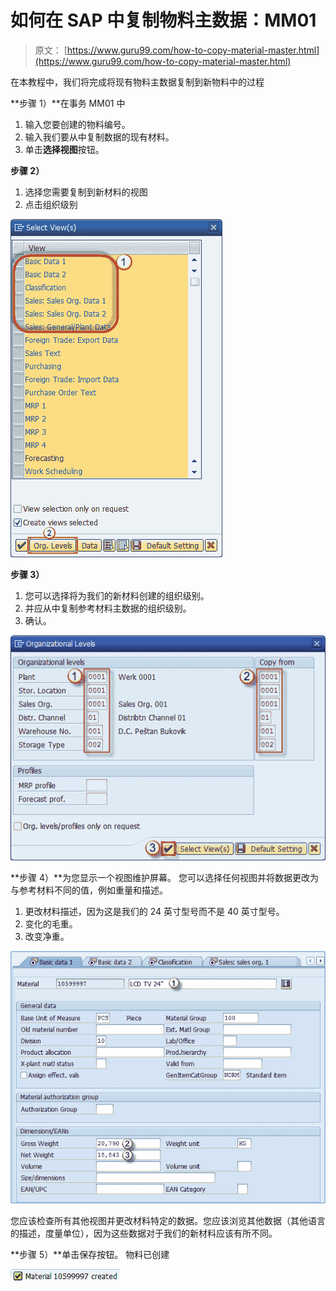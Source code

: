 # 如何在 SAP 中复制物料主数据：MM01

> 原文： [https://www.guru99.com/how-to-copy-material-master.html](https://www.guru99.com/how-to-copy-material-master.html)

在本教程中，我们将完成将现有物料主数据复制到新物料中的过程

**步骤 1）**在事务 MM01 中

1.  输入您要创建的物料编号。
2.  输入我们要从中复制数据的现有材料。
3.  单击**选择视图**按钮。

**步骤 2）**

1.  选择您需要复制到新材料的视图
2.  点击组织级别

![](img/6c83c8cdc78d60806279bbee1d6459b0.png)

**步骤 3）**

1.  您可以选择将为我们的新材料创建的组织级别。
2.  并应从中复制参考材料主数据的组织级别。
3.  确认。

![](img/1b01aa2cd223b1eeb5008facef5581c2.png)

**步骤 4）**为您显示一个视图维护屏幕。 您可以选择任何视图并将数据更改为与参考材料不同的值，例如重量和描述。

1.  更改材料描述，因为这是我们的 24 英寸型号而不是 40 英寸型号。
2.  变化的毛重。
3.  改变净重。

![](img/bc6a04a6607e920150d907aa01375294.png)

您应该检查所有其他视图并更改材料特定的数据。您应该浏览其他数据（其他语言的描述，度量单位），因为这些数据对于我们的新材料应该有所不同。

**步骤 5）**单击保存按钮。 物料已创建

![](img/b1e7d04702b30c661d8272315e25c817.png)